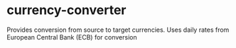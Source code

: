 # currency-converter
Provides conversion from source to target currencies. Uses daily rates from European Central Bank (ECB) for conversion

